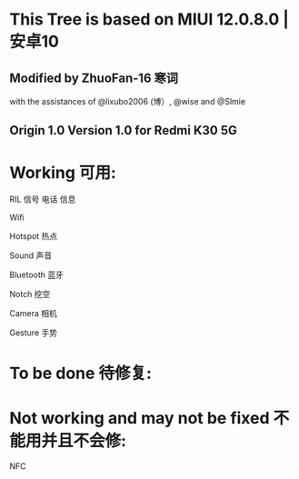 # This Tree is based on MIUI 12.0.8.0 | 安卓10 
## Modified by ZhuoFan-16 寒词
with the assistances of @lixubo2006 (博）, @wise and @Slmie

## Origin 1.0 Version 1.0 for Redmi K30 5G
# Working 可用:
RIL 信号 电话 信息

Wifi 

Hotspot 热点

Sound 声音

Bluetooth 蓝牙

Notch 挖空

Camera 相机

Gesture 手势
# To be done 待修复:

# Not working and may not be fixed 不能用并且不会修:

NFC

